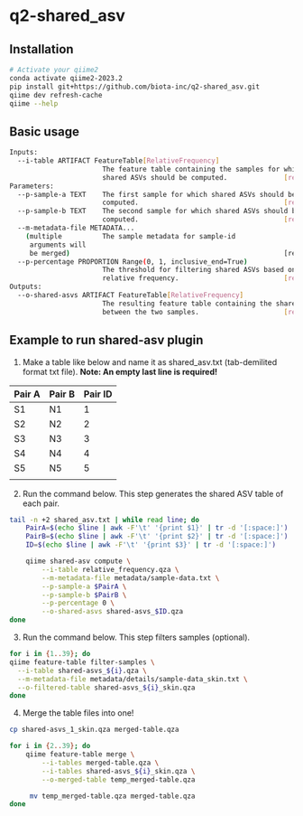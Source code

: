 # q2-shared_asv
## Installation
```bash
# Activate your qiime2
conda activate qiime2-2023.2
pip install git+https://github.com/biota-inc/q2-shared_asv.git
qiime dev refresh-cache
qiime --help
```

## Basic usage
```bash
Inputs:
  --i-table ARTIFACT FeatureTable[RelativeFrequency]
                       The feature table containing the samples for which
                       shared ASVs should be computed.              [required]
Parameters:
  --p-sample-a TEXT    The first sample for which shared ASVs should be
                       computed.                                    [required]
  --p-sample-b TEXT    The second sample for which shared ASVs should be
                       computed.                                    [required]
  --m-metadata-file METADATA...
    (multiple          The sample metadata for sample-id
     arguments will    
     be merged)                                                     [required]
  --p-percentage PROPORTION Range(0, 1, inclusive_end=True)
                       The threshold for filtering shared ASVs based on
                       relative frequency.                          [required]
Outputs:
  --o-shared-asvs ARTIFACT FeatureTable[RelativeFrequency]
                       The resulting feature table containing the shared ASVs
                       between the two samples.                     [required]
```

## Example to run shared-asv plugin
1. Make a table like below and name it as shared_asv.txt (tab-demilited format txt file).
**Note: An empty last line is required!**

| Pair A | Pair B | Pair ID |
|--------|--------|---------|
| S1     | N1     | 1       |
| S2     | N2     | 2       |
| S3     | N3     | 3       |
| S4     | N4     | 4       |
| S5     | N5     | 5       |
|        |        |         |

2. Run the command below. This step generates the shared ASV table of each pair.
```bash
tail -n +2 shared_asv.txt | while read line; do
    PairA=$(echo $line | awk -F'\t' '{print $1}' | tr -d '[:space:]')
    PairB=$(echo $line | awk -F'\t' '{print $2}' | tr -d '[:space:]')
    ID=$(echo $line | awk -F'\t' '{print $3}' | tr -d '[:space:]')

    qiime shared-asv compute \
        --i-table relative_frequency.qza \
        --m-metadata-file metadata/sample-data.txt \
        --p-sample-a $PairA \
        --p-sample-b $PairB \
        --p-percentage 0 \
        --o-shared-asvs shared-asvs_$ID.qza
done
```
3. Run the command below. This step filters samples (optional).
```bash
for i in {1..39}; do
qiime feature-table filter-samples \
  --i-table shared-asvs_${i}.qza \
  --m-metadata-file metadata/details/sample-data_skin.txt \
  --o-filtered-table shared-asvs_${i}_skin.qza
done
```
4. Merge the table files into one!
```bash
cp shared-asvs_1_skin.qza merged-table.qza

for i in {2..39}; do
    qiime feature-table merge \
        --i-tables merged-table.qza \
        --i-tables shared-asvs_${i}_skin.qza \
        --o-merged-table temp_merged-table.qza

     mv temp_merged-table.qza merged-table.qza
done
```
